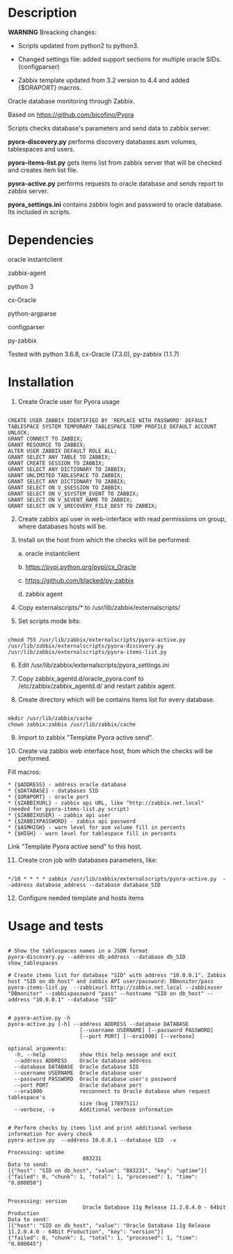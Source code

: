# Description
**WARNING** Breacking changes:

- Scripts updated from python2 to python3.

- Changed settings file: added support sections for multiple oracle SIDs. (configparser)

- Zabbix template updated from 3.2 version to 4.4 and added {$ORAPORT} macros.


Oracle database monitoring through Zabbix.

Based on https://github.com/bicofino/Pyora


Scripts checks database's parameters and send data to zabbix server.


**pyora-discovery.py** performs discovery databases asm volumes, tablespaces and users.

**pyora-items-list.py** gets items list from zabbix server that will be checked and creates item list file.

**pyora-active.py** performs requests to oracle database and sends report to zabbix server.

**pyora_settings.ini** contains zabbix login and password to oracle database. Its included in scripts.

# Dependencies
oracle instantclient

zabbix-agent

python 3

cx-Oracle

python-argparse

configparser

py-zabbix

Tested with python 3.6.8, cx-Oracle (7.3.0), py-zabbix (1.1.7)

Installation
============
1. Create Oracle user for Pyora usage
<pre><code>
CREATE USER ZABBIX IDENTIFIED BY 'REPLACE WITH PASSWORD' DEFAULT TABLESPACE SYSTEM TEMPORARY TABLESPACE TEMP PROFILE DEFAULT ACCOUNT UNLOCK;
GRANT CONNECT TO ZABBIX;
GRANT RESOURCE TO ZABBIX;
ALTER USER ZABBIX DEFAULT ROLE ALL;
GRANT SELECT ANY TABLE TO ZABBIX;
GRANT CREATE SESSION TO ZABBIX;
GRANT SELECT ANY DICTIONARY TO ZABBIX;
GRANT UNLIMITED TABLESPACE TO ZABBIX;
GRANT SELECT ANY DICTIONARY TO ZABBIX;
GRANT SELECT ON V_$SESSION TO ZABBIX;
GRANT SELECT ON V_$SYSTEM_EVENT TO ZABBIX;
GRANT SELECT ON V_$EVENT_NAME TO ZABBIX;
GRANT SELECT ON V_$RECOVERY_FILE_DEST TO ZABBIX;
</code></pre>

2. Create zabbix api user in web-interface with read permissions on group, where databases hosts will be.

3. Install on the host from which the checks will be performed:

	a. oracle instantclient

	b. https://pypi.python.org/pypi/cx_Oracle

	c. https://github.com/blacked/py-zabbix
	
	d. zabbix agent

4. Copy externalscripts/* to /usr/lib/zabbix/externalscripts/

5. Set scripts mode bits:
<pre><code>
chmod 755 /usr/lib/zabbix/externalscripts/pyora-active.py /usr/lib/zabbix/externalscripts/pyora-discovery.py /usr/lib/zabbix/externalscripts/pyora-items-list.py
</code></pre>

6. Edit /usr/lib/zabbix/externalscripts/pyora_settings.ini

7. Copy zabbix_agentd.d/oracle_pyora.conf to /etc/zabbix/zabbix_agentd.d/ and restart zabbix agent.

8. Create directory which will be contains items list for every database.
<pre><code>
mkdir /usr/lib/zabbix/cache
chown zabbix:zabbix /usr/lib/zabbix/cache
</code></pre>

9. Import to zabbix "Template Pyora active send".

10. Create via zabbix web interface host, from which the checks will be performed.

Fill macros:

	* {$ADDRESS} - address oracle database	
	* {$DATABASE} - databases SID
	* {$ORAPORT} - oracle port
	* {$ZABBIXURL} - zabbix api URL, like "http://zabbix.net.local" (needed for pyora-items-list.py script)
	* {$ZABBIXUSER} - zabbix api user
	* {$ZABBIXPASSWORD} - zabbix api password
	* {$ASMHIGH} - warn level for asm volume fill in percents
	* {$HIGH} - warn level for tablespace fill in percents

Link "Template Pyora active send" to this host.

11. Create cron job with databases parameters, like:
<pre><code>
*/10 * * * * zabbix /usr/lib/zabbix/externalscripts/pyora-active.py  --address database_address --database database_SID
</code></pre>


12. Configure needed template and hosts items 

Usage and tests
=================
<pre><code>
# Show the tablespaces names in a JSON format
pyora-discovery.py --address db_address --database db_SID show_tablespaces

# Create items list for database "SID" with address "10.0.0.1". Zabbix host "SID on db_host" and zabbix API user/password: DBmonitor/pass
pyora-items-list.py  --zabbixurl http://zabbix.net.local --zabbixuser "DBmonitor" --zabbixpassword "pass" --hostname "SID on db_host" --address "10.0.0.1" --database "SID"


# pyora-active.py -h
pyora-active.py [-h] --address ADDRESS --database DATABASE
                       [--username USERNAME] [--password PASSWORD]
                       [--port PORT] [--ora1000] [--verbose]

optional arguments:
  -h, --help           show this help message and exit
  --address ADDRESS    Oracle database address
  --database DATABASE  Oracle database SID
  --username USERNAME  Oracle database user
  --password PASSWORD  Oracle database user's password
  --port PORT          Oracle database port
  --ora1000            recconnect to Oracle database when request tablespace's
                       size (bug 17897511)
  --verbose, -v        Additional verbose information


# Perform checks by items list and print additional verbose information for every check
pyora-active.py  --address 10.0.0.1 --database SID  -v

Processing: uptime
                        883231
Data to send:
[{"host": "SID on db_host", "value": "883231", "key": "uptime"}]
{"failed": 0, "chunk": 1, "total": 1, "processed": 1, "time": "0.000050"}


Processing: version
                        Oracle Database 11g Release 11.2.0.4.0 - 64bit Production
Data to send:
[{"host": "SID on db_host", "value": "Oracle Database 11g Release 11.2.0.4.0 - 64bit Production", "key": "version"}]
{"failed": 0, "chunk": 1, "total": 1, "processed": 1, "time": "0.000045"}
</code></pre>


